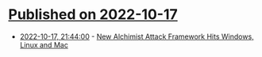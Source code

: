 # [Published on 2022-10-17](index.md)

* [2022-10-17, 21:44:00](https://soylentnews.org/article.pl?sid=22/10/17/124252&from=rss) - [New Alchimist Attack Framework Hits Windows, Linux and Mac](https://soylentnews.org/article.pl?sid=22/10/17/124252&from=rss)
